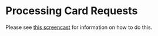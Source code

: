 # Processing Card Requests

Please see [this screencast](https://youtu.be/ZfMeF_P0UNE) for information on how to do this.
